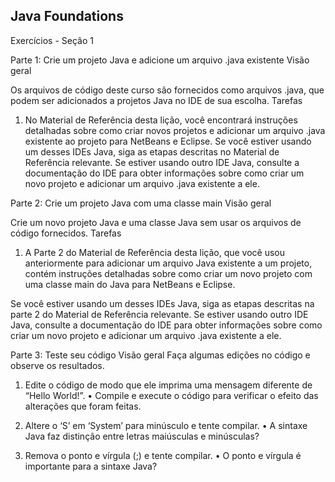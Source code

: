 ## Java Foundations
Exercícios - Seção 1


Parte 1: Crie um projeto Java e adicione um arquivo .java existente
Visão geral

Os arquivos de código deste curso são fornecidos como arquivos .java, que podem ser adicionados a projetos Java no IDE de sua escolha. 
Tarefas

1.	No Material de Referência desta lição, você encontrará instruções detalhadas sobre como criar novos projetos e adicionar um arquivo .java existente ao projeto para NetBeans e Eclipse. Se você estiver usando um desses IDEs Java, siga as etapas descritas no Material de Referência relevante. Se estiver usando outro IDE Java, consulte a documentação do IDE para obter informações sobre como criar um novo projeto e adicionar um arquivo .java existente a ele.

Parte 2: Crie um projeto Java com uma classe main 
Visão geral

Crie um novo projeto Java e uma classe Java sem usar os arquivos de código fornecidos.
Tarefas

1.	A Parte 2 do Material de Referência desta lição, que você usou anteriormente para adicionar um arquivo Java existente a um projeto, contém instruções detalhadas sobre como criar um novo projeto com uma classe main do Java para NetBeans e Eclipse. 

Se você estiver usando um desses IDEs Java, siga as etapas descritas na parte 2 do Material de Referência relevante. Se estiver usando outro IDE Java, consulte a documentação do IDE para obter informações sobre como criar um novo projeto e adicionar um arquivo .java existente a ele.

Parte 3: Teste seu código 
Visão geral
Faça algumas edições no código e observe os resultados.

1.	Edite o código de modo que ele imprima uma mensagem diferente de “Hello World!”.
•	Compile e execute o código para verificar o efeito das alterações que foram feitas.

2.	Altere o ‘S’ em ‘System’ para minúsculo e tente compilar.
•	A sintaxe Java faz distinção entre letras maiúsculas e minúsculas?

3.	Remova o ponto e vírgula (;) e tente compilar.
•	O ponto e vírgula é importante para a sintaxe Java?
